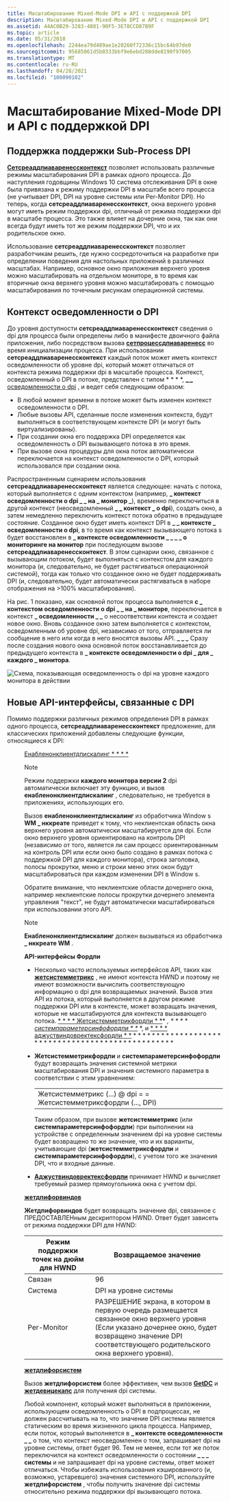 ```yaml
---
title: Масштабирование Mixed-Mode DPI и API с поддержкой DPI
description: Масштабирование Mixed-Mode DPI и API с поддержкой DPI
ms.assetid: 44AC0B29-3283-4801-90F5-3E78CCD87B9F
ms.topic: article
ms.date: 05/31/2018
ms.openlocfilehash: 2244ea79d489ae1e20260f72336c15bc64b97de0
ms.sourcegitcommit: 95685061d5b0333bbf9e6ebd208dde8190f97005
ms.translationtype: MT
ms.contentlocale: ru-RU
ms.lasthandoff: 04/28/2021
ms.locfileid: "108090102"
---
```

# <a name="mixed-mode-dpi-scaling-and-dpi-aware-apis"></a>Масштабирование Mixed-Mode DPI и API с поддержкой DPI

## <a name="sub-process-dpi-awareness-support"></a>Поддержка поддержки Sub-Process DPI

[**Сетсреаддпиаваренессконтекст**](/windows/desktop/api/Winuser/nf-winuser-setthreaddpiawarenesscontext) позволяет использовать различные режимы масштабирования DPI в рамках одного процесса. До наступления годовщины Windows 10 система отслеживания DPI в окне была привязана к режиму поддержки DPI в масштабе всего процесса (не учитывает DPI, DPI на уровне системы или Per-Monitor DPI). Но теперь, когда **сетсреаддпиаваренессконтекст**, окна верхнего уровня могут иметь режим поддержки dpi, отличный от режима поддержки dpi в масштабе процесса. Это также влияет на дочерние окна, так как они всегда будут иметь тот же режим поддержки DPI, что и их родительское окно.

Использование **сетсреаддпиаваренессконтекст** позволяет разработчикам решить, где нужно сосредоточиться на разработке при определении поведения для настольных приложений в различных масштабах. Например, основное окно приложения верхнего уровня можно масштабировать на отдельном мониторе, в то время как вторичные окна верхнего уровня можно масштабировать с помощью масштабирования по точечным рисункам операционной системы.

## <a name="the-dpi-awareness-context"></a>Контекст осведомленности о DPI

До уровня доступности **сетсреаддпиаваренессконтекст** сведения о dpi для процесса были определены либо в манифесте двоичного файла приложения, либо посредством вызова [**сетпроцессдпиаваренесс**](/windows/desktop/api/ShellScalingAPI/nf-shellscalingapi-setprocessdpiawareness) во время инициализации процесса. При использовании **сетсреаддпиаваренессконтекст** каждый поток может иметь контекст осведомленности об уровне dpi, который может отличаться от контекста режима поддержки dpi в масштабе процесса. Контекст, осведомленный о DPI в потоке, представлен с типом * * * *, [ \_ \_ осведомленности о dpi](dpi-awareness-context.md) , и ведет себя следующим образом:

-   В любой момент времени в потоке может быть изменен контекст осведомленности о DPI.
-   Любые вызовы API, сделанные после изменения контекста, будут выполняться в соответствующем контексте DPI (и могут быть виртуализированы).
-   При создании окна его поддержка DPI определяется как осведомленность о DPI вызывающего потока в это время.
-   При вызове окна процедуры для окна поток автоматически переключается на контекст осведомленности о DPI, который использовался при создании окна.

Распространенным сценарием использования **сетсреаддпиаваренессконтекст** является следующее: начать с потока, который выполняется с одним контекстом (например, **\_ контекст осведомленности о dpi \_ \_ на \_ монитор \_**), временно переключиться в другой контекст (неосведомленный **\_ \_ контекст \_ о dpi**), создать окно, а затем немедленно переключить контекст потока обратно в предыдущее состояние. Созданное окно будет иметь контекст DPI в **\_ \_ контексте \_ осведомленности о dpi**, в то время как контекст вызывающего потока s будет восстановлен в **\_ контексте осведомленности \_ \_ \_ \_ о мониторинге на монитор** при последующем вызове **сетсреаддпиаваренессконтекст**. В этом сценарии окно, связанное с вызывающим потоком, будет выполняться с контекстом для каждого монитора (и, следовательно, не будет растягиваться операционной системой), тогда как только что созданное окно не будет поддерживать DPI (и, следовательно, будет автоматически растягиваться в наборе отображения на >100% масштабирования).

На рис. 1 показано, как основной поток процесса выполняется **с \_ контекстом осведомленности о dpi \_ \_ на \_ мониторе**, переключается в контекст **\_ осведомленности \_ \_** о несоответствии контекста и создает новое окно. Вновь созданное окно затем выполняется с контекстом, осведомленным об уровне dpi, независимо от того, отправляется ли сообщение в него или когда в него вносятся вызовы API. **\_ \_ \_** Сразу после создания нового окна основной поток восстанавливается до предыдущего контекста в **\_ контексте осведомленности о dpi \_ для \_ каждого \_ монитора**.

![Схема, показывающая осведомленность о dpi на уровне каждого монитора в действии](images/dpi-awareness-context.png)

## <a name="new-dpi-related-apis"></a>Новые API-интерфейсы, связанные с DPI

Помимо поддержки различных режимов определения DPI в рамках одного процесса, **сетсреаддпиаваренессконтекст** предложение, для классических приложений добавлены следующие функции, относящиеся к DPI:<dl> <dd>[Енабленонклиентдпискалинг * * * *](/windows/desktop/api/Winuser/nf-winuser-enablenonclientdpiscaling)<dl> <dt>



> [!Note]  
> Режим поддержки **каждого монитора версии 2** dpi автоматически включает эту функцию, и вызов **енабленонклиентдпискалинг** , следовательно, не требуется в приложениях, использующих его.

 

Вызов **енабленонклиентдпискалинг** из обработчика Window s **WM \_ нккреате** приведет к тому, что неклиентская область окна верхнего уровня автоматически масштабируется для dpi. Если окно верхнего уровня ориентировано на контроль DPI (независимо от того, является ли сам процесс ориентированным на контроль DPI или если окно было создано в рамках потока с поддержкой DPI для каждого монитора), строка заголовка, полосы прокрутки, меню и строки меню этих окон будут масштабироваться при каждом изменении DPI в Window s.
</dt> <dt>

Обратите внимание, что неклиентские области дочернего окна, например неклиентские полосы прокрутки дочернего элемента управления "текст", не будут автоматически масштабироваться при использовании этого API.
</dt> <dt>

> [!Note]  
> **Енабленонклиентдпискалинг** должен вызываться из обработчика **\_ нккреате WM** .

</dt> </dl> </dd> <dd> <b> API-интерфейсы Фордпи </b>

-   Несколько часто используемых интерфейсов API, таких как [**жетсистемметрикс**](/windows/desktop/api/winuser/nf-winuser-getsystemmetrics) , не имеют контекста HWND и поэтому не имеют возможности вычислить соответствующую информацию о dpi для возвращаемых значений. Вызов этих API из потока, который выполняется в другом режиме поддержки DPI или в контексте, может возвращать значения, которые не масштабируются для контекста вызывающего потока. [* * * * Жетсистемметрикфордпи * *](/windows/desktop/api/Winuser/nf-winuser-getsystemmetricsfordpi)* *, * * * * [системпараметерсинфофордпи * *](/windows/desktop/api/Winuser/nf-winuser-systemparametersinfofordpi)* *, и [* * * * аджуствиндовректексфордпи * *](/windows/desktop/api/Winuser/nf-winuser-adjustwindowrectexfordpi) * * * * * * * * * * * * * * * * * * * * * * * * * * * * * * * * * * * * * * * * * * * * * * * * *
-   **Жетсистемметрикфордпи** и **системпараметерсинфофордпи** будут возвращать значения системной метрики масштабирования DPI и значения системного параметра в соответствии с этим уравнением:

    |                                                                 |
    |-----------------------------------------------------------------|
    | Жетсистемметрикс (...) @ dpi = = Жетсистемметриксфордпи (..., DPI) |

    

     

    Таким образом, при вызове **жетсистемметрикс** (или **системпараметерсинфофордпи**) при выполнении на устройстве с определенным значением dpi на уровне системы будет возвращено то же значение, что и их варианты, учитывающие dpi (**жетсистемметриксфордпи** и **системпараметерсинфофордпи**), с учетом того же значения DPI, что и входные данные.

-   [**Аджуствиндовректексфордпи**](/windows/desktop/api/Winuser/nf-winuser-adjustwindowrectexfordpi) принимает HWND и вычисляет требуемый размер прямоугольника окна с учетом dpi.

</dd> <dd>

</dd> <dd><b><a href="/windows/desktop/api/Winuser/nf-winuser-getdpiforwindow">жетдпифорвиндов</a></b><dl> <dt><b>Жетдпифорвиндов</b> будет возвращать значение dpi, связанное с ПРЕДОСТАВЛЕНным дескриптором HWND. Ответ будет зависеть от режима поддержки DPI для HWND:

| Режим поддержки точек на дюйм для HWND | Возвращаемое значение                                                                                                                                                                                                  |
|----------------------------|---------------------------------------------------------------------------------------------------------------------------------------------------------------------------------------------------------------|
| Связан                    | 96                                                                                                                                                                                                            |
| Система                     | DPI на уровне системы                                                                                                                                                                                                |
| Per-Monitor                | РАЗРЕШЕНИЕ экрана, в котором в первую очередь размещается связанное окно верхнего уровня <br/> (Если указано дочернее окно, будет возвращено значение DPI соответствующего родительского окна верхнего уровня).<br/> |

</dt> </dl> </dd> <dd><b><a href="/windows/desktop/api/Winuser/nf-winuser-getdpiforsystem">жетдпифорсистем</a></b><dl> <dt>

Вызов **жетдпифорсистем** более эффективен, чем вызов [**GetDC**](/windows/desktop/api/winuser/nf-winuser-getdc) и [**жетдевицекапс**](/windows/desktop/api/wingdi/nf-wingdi-getdevicecaps) для получения dpi системы.
</dt> <dt>

Любой компонент, который может выполняться в приложении, использующем осведомленность о DPI в подпроцессах, не должен рассчитывать на то, что значение DPI системы является статическим во время жизненного цикла процесса. Например, если поток, который выполняется в **\_ контексте осведомленности \_ \_** о том, что контекст неосведомленен о том, запрашивает dpi на уровне системы, ответ будет 96. Тем не менее, если тот же поток переключился на контекст осведомленности о состоянии **\_ \_ \_ системы** и не запрашивает dpi на уровне системы, ответ может отличаться. Чтобы избежать использования кэшированного (и, возможно, устаревшего) значения системного DPI, используйте **жетдпифорсистем** , чтобы получить значение dpi системы относительно режима поддержки dpi вызывающего потока. 
</dt> </dl> </dd> </dl>
